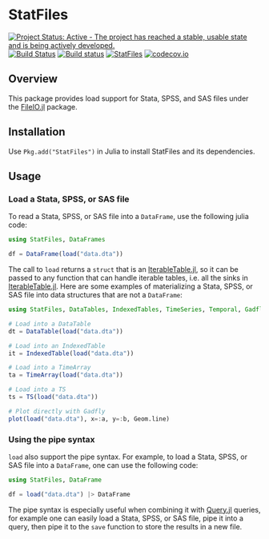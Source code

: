 # StatFiles

[![Project Status: Active - The project has reached a stable, usable state and is being actively developed.](http://www.repostatus.org/badges/latest/active.svg)](http://www.repostatus.org/#active)
[![Build Status](https://travis-ci.org/queryverse/StatFiles.jl.svg?branch=master)](https://travis-ci.org/queryverse/StatFiles.jl)
[![Build status](https://ci.appveyor.com/api/projects/status/lx7qmion1a8dggls/branch/master?svg=true)](https://ci.appveyor.com/project/queryverse/statfiles-jl/branch/master)
[![StatFiles](http://pkg.julialang.org/badges/StatFiles_0.6.svg)](http://pkg.julialang.org/?pkg=StatFiles)
[![codecov.io](http://codecov.io/github/queryverse/StatFiles.jl/coverage.svg?branch=master)](http://codecov.io/github/queryverse/StatFiles.jl?branch=master)

## Overview

This package provides load support for Stata, SPSS, and SAS files
under the [FileIO.jl](https://github.com/JuliaIO/FileIO.jl) package.

## Installation

Use ``Pkg.add("StatFiles")`` in Julia to install StatFiles and its dependencies.

## Usage

### Load a Stata, SPSS, or SAS file

To read a Stata, SPSS, or SAS file into a ``DataFrame``, use the following julia code:

````julia
using StatFiles, DataFrames

df = DataFrame(load("data.dta"))
````

The call to ``load`` returns a ``struct`` that is an [IterableTable.jl](https://github.com/queryverse/IterableTables.jl), so it can be passed to any function that can handle iterable tables, i.e. all the sinks in [IterableTable.jl](https://github.com/queryverse/IterableTables.jl). Here are some examples of materializing a Stata, SPSS, or SAS file into data structures that are not a ``DataFrame``:

````julia
using StatFiles, DataTables, IndexedTables, TimeSeries, Temporal, Gadfly

# Load into a DataTable
dt = DataTable(load("data.dta"))

# Load into an IndexedTable
it = IndexedTable(load("data.dta"))

# Load into a TimeArray
ta = TimeArray(load("data.dta"))

# Load into a TS
ts = TS(load("data.dta"))

# Plot directly with Gadfly
plot(load("data.dta"), x=:a, y=:b, Geom.line)
````

### Using the pipe syntax

``load`` also support the pipe syntax. For example, to load a Stata, SPSS, or SAS file into a ``DataFrame``, one can use the following code:

````julia
using StatFiles, DataFrame

df = load("data.dta") |> DataFrame
````

The pipe syntax is especially useful when combining it with [Query.jl](https://github.com/queryverse/Query.jl) queries, for example one can easily load a Stata, SPSS, or SAS file, pipe it into a query, then pipe it to the ``save`` function to store the results in a new file.
